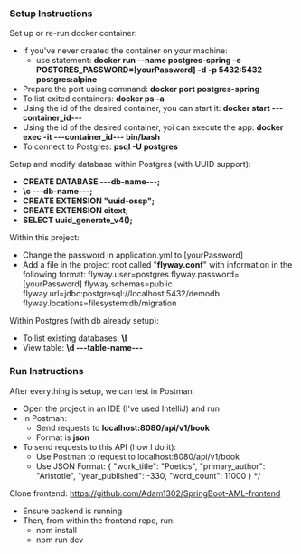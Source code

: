 ### Setup Instructions
Set up or re-run docker container:
- If you've never created the container on your machine:
  - use statement: **docker run --name postgres-spring -e POSTGRES_PASSWORD=[yourPassword] -d -p 5432:5432 postgres:alpine**
- Prepare the port using command: **docker port postgres-spring**
- To list exited containers: **docker ps -a**
- Using the id of the desired container, you can start it: **docker start ---container_id---**
- Using the id of the desired container, yoi can execute the app: **docker exec -it ---container_id--- bin/bash**
- To connect to Postgres: **psql -U postgres**

Setup and modify database within Postgres (with UUID support):
- **CREATE DATABASE ---db-name---;**
- **\c ---db-name---;**
- **CREATE EXTENSION "uuid-ossp";**
- **CREATE EXTENSION citext;**
- **SELECT uuid_generate_v4();**

Within this project:
- Change the password in application.yml to [yourPassword]
- Add a file in the project root called "**flyway.conf**" with information in the following format:
  flyway.user=postgres
  flyway.password=[yourPassword]
  flyway.schemas=public
  flyway.url=jdbc:postgresql://localhost:5432/demodb
  flyway.locations=filesystem:db/migration

Within Postgres (with db already setup):
- To list existing databases: **\l**
- View table: **\d ---table-name---**


### Run Instructions

After everything is setup, we can test in Postman:
- Open the project in an IDE (I've used IntelliJ) and run
- In Postman:
  - Send requests to **localhost:8080/api/v1/book**
  - Format is **json**
- To send requests to this API (how I do it):
  - Use Postman to request to localhost:8080/api/v1/book
  - Use JSON Format:
    {
    "work_title": "Poetics",
    "primary_author": "Aristotle",
    "year_published": -330,
    "word_count": 11000
    }
    */

Clone frontend: https://github.com/Adam1302/SpringBoot-AML-frontend
- Ensure backend is running
- Then, from within the frontend repo, run:
  - npm install
  - npm run dev

